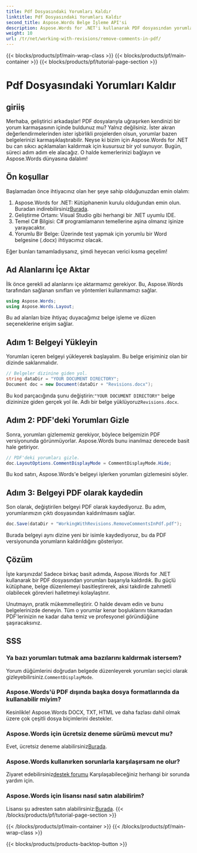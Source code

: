 ```yaml
---
title: Pdf Dosyasındaki Yorumları Kaldır
linktitle: Pdf Dosyasındaki Yorumları Kaldır
second_title: Aspose.Words Belge İşleme API'si
description: Aspose.Words for .NET'i kullanarak PDF dosyasından yorumların nasıl kaldırılacağını adım adım anlatan kılavuzumuzla öğrenin.
weight: 10
url: /tr/net/working-with-revisions/remove-comments-in-pdf/
---
```


{{< blocks/products/pf/main-wrap-class >}}
{{< blocks/products/pf/main-container >}}
{{< blocks/products/pf/tutorial-page-section >}}

# Pdf Dosyasındaki Yorumları Kaldır

## giriiş

Merhaba, geliştirici arkadaşlar! PDF dosyalarıyla uğraşırken kendinizi bir yorum karmaşasının içinde buldunuz mu? Yalnız değilsiniz. İster akran değerlendirmelerinden ister işbirlikli projelerden olsun, yorumlar bazen belgelerinizi karmaşıklaştırabilir. Neyse ki bizim için Aspose.Words for .NET bu can sıkıcı açıklamaları kaldırmak için kusursuz bir yol sunuyor. Bugün, süreci adım adım ele alacağız. O halde kemerlerinizi bağlayın ve Aspose.Words dünyasına dalalım!

## Ön koşullar

Başlamadan önce ihtiyacınız olan her şeye sahip olduğunuzdan emin olalım:

1.  Aspose.Words for .NET: Kütüphanenin kurulu olduğundan emin olun. Buradan indirebilirsiniz[Burada](https://releases.aspose.com/words/net/).
2. Geliştirme Ortamı: Visual Studio gibi herhangi bir .NET uyumlu IDE.
3. Temel C# Bilgisi: C# programlamanın temellerine aşina olmanız işinize yarayacaktır.
4. Yorumlu Bir Belge: Üzerinde test yapmak için yorumlu bir Word belgesine (.docx) ihtiyacımız olacak.

Eğer bunları tamamladıysanız, şimdi heyecan verici kısma geçelim!

## Ad Alanlarını İçe Aktar

İlk önce gerekli ad alanlarını içe aktarmamız gerekiyor. Bu, Aspose.Words tarafından sağlanan sınıfları ve yöntemleri kullanmamızı sağlar.

```csharp
using Aspose.Words;
using Aspose.Words.Layout;
```

Bu ad alanları bize ihtiyaç duyacağımız belge işleme ve düzen seçeneklerine erişim sağlar.

## Adım 1: Belgeyi Yükleyin

Yorumları içeren belgeyi yükleyerek başlayalım. Bu belge erişiminiz olan bir dizinde saklanmalıdır.


```csharp
// Belgeler dizinine giden yol.
string dataDir = "YOUR DOCUMENT DIRECTORY";
Document doc = new Document(dataDir + "Revisions.docx");
```

 Bu kod parçacığında şunu değiştirin:`"YOUR DOCUMENT DIRECTORY"` belge dizininize giden gerçek yol ile. Adlı bir belge yüklüyoruz`Revisions.docx`.

## Adım 2: PDF'deki Yorumları Gizle

Sonra, yorumları gizlememiz gerekiyor, böylece belgemizin PDF versiyonunda görünmüyorlar. Aspose.Words bunu inanılmaz derecede basit hale getiriyor.

```csharp
// PDF'deki yorumları gizle.
doc.LayoutOptions.CommentDisplayMode = CommentDisplayMode.Hide;
```

Bu kod satırı, Aspose.Words'e belgeyi işlerken yorumları gizlemesini söyler.

## Adım 3: Belgeyi PDF olarak kaydedin

Son olarak, değiştirilen belgeyi PDF olarak kaydediyoruz. Bu adım, yorumlarımızın çıktı dosyasından kaldırılmasını sağlar.


```csharp
doc.Save(dataDir + "WorkingWithRevisions.RemoveCommentsInPdf.pdf");
```

Burada belgeyi aynı dizine yeni bir isimle kaydediyoruz, bu da PDF versiyonunda yorumların kaldırıldığını gösteriyor.

## Çözüm

İşte karşınızda! Sadece birkaç basit adımda, Aspose.Words for .NET kullanarak bir PDF dosyasından yorumları başarıyla kaldırdık. Bu güçlü kütüphane, belge düzenlemeyi basitleştirerek, aksi takdirde zahmetli olabilecek görevleri halletmeyi kolaylaştırır.

Unutmayın, pratik mükemmelleştirir. O halde devam edin ve bunu belgelerinizde deneyin. Tüm o yorumlar kenar boşluklarını tıkamadan PDF'lerinizin ne kadar daha temiz ve profesyonel göründüğüne şaşıracaksınız.

## SSS

### Ya bazı yorumları tutmak ama bazılarını kaldırmak istersem?
 Yorum düğümlerini doğrudan belgede düzenleyerek yorumları seçici olarak gizleyebilirsiniz.`CommentDisplayMode`.

### Aspose.Words'ü PDF dışında başka dosya formatlarında da kullanabilir miyim?
Kesinlikle! Aspose.Words DOCX, TXT, HTML ve daha fazlası dahil olmak üzere çok çeşitli dosya biçimlerini destekler.

### Aspose.Words için ücretsiz deneme sürümü mevcut mu?
 Evet, ücretsiz deneme alabilirsiniz[Burada](https://releases.aspose.com/).

### Aspose.Words kullanırken sorunlarla karşılaşırsam ne olur?
 Ziyaret edebilirsiniz[destek forumu](https://forum.aspose.com/c/words/8) Karşılaşabileceğiniz herhangi bir sorunda yardım için.

### Aspose.Words için lisansı nasıl satın alabilirim?
 Lisansı şu adresten satın alabilirsiniz:[Burada](https://purchase.aspose.com/buy).
{{< /blocks/products/pf/tutorial-page-section >}}

{{< /blocks/products/pf/main-container >}}
{{< /blocks/products/pf/main-wrap-class >}}

{{< blocks/products/products-backtop-button >}}
